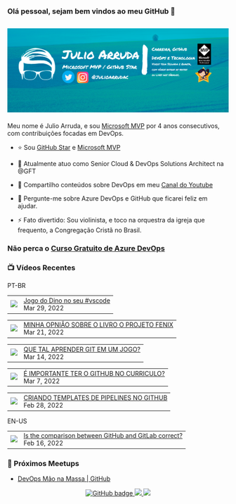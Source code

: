 ### Olá pessoal, sejam bem vindos ao meu GitHub 👋

## [![Julio Arruda Header](https://raw.githubusercontent.com/julioarruda/julioarruda/master/fundo%20github.png)](https://youtube.com/user/julioarrudac)
Meu nome é Julio Arruda, e sou [Microsoft MVP](https://mvp.microsoft.com/pt-br/PublicProfile/5002557?fullName=Julio%20%20Arruda) por 4 anos consecutivos, com contribuições focadas em DevOps.


- ⭐ Sou [GitHub Star](https://stars.github.com/profiles/julioarruda) e [Microsoft MVP](https://mvp.microsoft.com/pt-br/PublicProfile/5002557?fullName=Julio%20%20Arruda)

- 🔭 Atualmente atuo como Senior Cloud & DevOps Solutions Architect na @GFT

- 👯 Compartilho conteúdos sobre DevOps em meu [Canal do Youtube](https://youtube.com/user/julioarrudac)

- 💬 Pergunte-me sobre Azure DevOps e GitHub que ficarei feliz em ajudar.

- ⚡ Fato divertido: Sou violinista, e toco na orquestra da igreja que frequento, a Congregação Cristã no Brasil.


### Não perca o [Curso Gratuito de Azure DevOps](https://github.com/julioarruda/Curso-Azure-DevOps)


### 📺 Vídeos Recentes

PT-BR

<!-- YOUTUBE:START --><table><tr><td><a href="https://www.youtube.com/watch?v=hdrmMLf49tM"><img width="140px" src="https://i.ytimg.com/vi/hdrmMLf49tM/mqdefault.jpg"></a></td>
<td><a href="https://www.youtube.com/watch?v=hdrmMLf49tM">Jogo do Dino no seu #vscode</a><br/>Mar 29, 2022</td></tr></table>
<table><tr><td><a href="https://www.youtube.com/watch?v=MQSXzGndZlE"><img width="140px" src="https://i.ytimg.com/vi/MQSXzGndZlE/mqdefault.jpg"></a></td>
<td><a href="https://www.youtube.com/watch?v=MQSXzGndZlE">MINHA OPNIÂO SOBRE O LIVRO O PROJETO FENIX</a><br/>Mar 21, 2022</td></tr></table>
<table><tr><td><a href="https://www.youtube.com/watch?v=AHU8XrWjBOs"><img width="140px" src="https://i.ytimg.com/vi/AHU8XrWjBOs/mqdefault.jpg"></a></td>
<td><a href="https://www.youtube.com/watch?v=AHU8XrWjBOs">QUE TAL APRENDER GIT EM UM JOGO?</a><br/>Mar 14, 2022</td></tr></table>
<table><tr><td><a href="https://www.youtube.com/watch?v=MhtKI2RuJLE"><img width="140px" src="https://i.ytimg.com/vi/MhtKI2RuJLE/mqdefault.jpg"></a></td>
<td><a href="https://www.youtube.com/watch?v=MhtKI2RuJLE">É IMPORTANTE TER O GITHUB NO CURRICULO?</a><br/>Mar 7, 2022</td></tr></table>
<table><tr><td><a href="https://www.youtube.com/watch?v=jhJ7y3GQvjE"><img width="140px" src="https://i.ytimg.com/vi/jhJ7y3GQvjE/mqdefault.jpg"></a></td>
<td><a href="https://www.youtube.com/watch?v=jhJ7y3GQvjE">CRIANDO TEMPLATES DE PIPELINES NO GITHUB</a><br/>Feb 28, 2022</td></tr></table>
<!-- YOUTUBE:END -->

EN-US
<!-- YOUTUBEEN:START --><table><tr><td><a href="https://www.youtube.com/watch?v=wHo1ftsyzNE"><img width="140px" src="https://i.ytimg.com/vi/wHo1ftsyzNE/mqdefault.jpg"></a></td>
<td><a href="https://www.youtube.com/watch?v=wHo1ftsyzNE">Is the comparison between GitHub and GitLab correct?</a><br/>Feb 16, 2022</td></tr></table>
<!-- YOUTUBEEN:END -->

### 🚀  Próximos Meetups

<!-- MEETUP:START -->
- [DevOps Mão na Massa | GitHub](https://www.meetup.com/Net-Vale/events/283367215/)
<!-- MEETUP:END -->


<p align="center">
  <a href="https://github.com/julioarruda?tab=followers">
    <img src="https://img.shields.io/github/followers/julioarruda?label=Followers&logo=GitHub&style=for-the-badge" alt="GitHub badge" />
  </a>
  <a href="http://twitter.com/julioarrudac">
    <img src="https://img.shields.io/twitter/follow/julioarrudac?label=Twitter&logo=twitter&style=for-the-badge" />
  </a>
  <a href="http://youtube.com/c/julioarruda?sub_confirmation=1">
    <img src="https://img.shields.io/youtube/views/4BYlkYtHNus?label=YouTube&logo=YouTube&style=for-the-badge" />
  </a>
</p>

<!--
**julioarruda/julioarruda** is a ✨ _special_ ✨ repository because its `README.md` (this file) appears on your GitHub profile.

Here are some ideas to get you started:

- 🔭 I’m currently working on ...
- 🌱 I’m currently learning ...
- 👯 I’m looking to collaborate on ...
- 🤔 I’m looking for help with ...
- 💬 Ask me about ...
- 📫 How to reach me: ...
- 😄 Pronouns: ...
- ⚡ Fun fact: ...
-->
